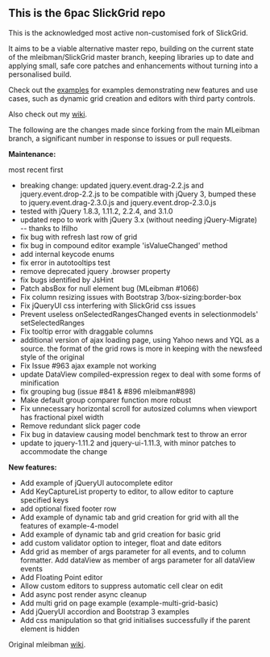 ## This is the 6pac SlickGrid repo

This is the acknowledged most active non-customised fork of SlickGrid.

It aims to be a viable alternative master repo, building on the current state of the mleibman/SlickGrid master branch, keeping libraries up to date and applying small, safe core patches and enhancements without turning into a personalised build.

Check out the [examples](https://github.com/6pac/SlickGrid/wiki/Examples) for examples demonstrating new features and use cases, such as dynamic grid creation and editors with third party controls.

Also check out my [wiki](https://github.com/6pac/SlickGrid/wiki).

The following are the changes made since forking from the main MLeibman branch, a significant number in response to issues or pull requests.

**Maintenance:**

most recent first

* breaking change: updated jquery.event.drag-2.2.js and jquery.event.drop-2.2.js to be compatible with jQuery 3, bumped these to jquery.event.drag-2.3.0.js and jquery.event.drop-2.3.0.js
* tested with jQuery 1.8.3, 1.11.2, 2.2.4, and 3.1.0
* updated repo to work with jQuery 3.x (without needing jQuery-Migrate) -- thanks to lfilho
* fix bug with refresh last row of grid
* fix bug in compound editor example 'isValueChanged' method
* add internal keycode enums
* fix error in autotooltips test
* remove deprecated jquery .browser property
* fix bugs identified by JsHint
* Patch absBox for null element bug (MLeibman #1066)
* Fix column resizing issues with Bootstrap 3/box-sizing:border-box
* Fix jQueryUI css interfering with SlickGrid css issues
* Prevent useless onSelectedRangesChanged events in selectionmodels' setSelectedRanges
* Fix tooltip error with draggable columns 
* additional version of ajax loading page, using Yahoo news and YQL as a source. the format of the grid rows is more in keeping with the newsfeed style of the original
* Fix Issue #963 ajax example not working
* update DataView compiled-expression regex to deal with some forms of minification
* fix grouping bug (issue #841 & #896 mleibman#898)
* Make default group comparer function more robust
* Fix unnecessary horizontal scroll for autosized columns when viewport has fractional pixel width
* Remove redundant slick pager code
* Fix bug in dataview causing model benchmark test to throw an error
* update to jquery-1.11.2 and jquery-ui-1.11.3, with minor patches to accommodate the change

**New features:**

* Add example of jQueryUI autocomplete editor
* Add KeyCaptureList property to editor, to allow editor to capture specified keys
* add optional fixed footer row
* Add example of dynamic tab and grid creation for grid with all the features of example-4-model
* Add example of dynamic tab and grid creation for basic grid 
* add custom validator option to integer, float and date editors
* Add grid as member of args parameter for all events, and to column formatter. Add dataView as member of args parameter for all dataView events
* Add Floating Point editor
* Allow custom editors to suppress automatic cell clear on edit
* Add async post render async cleanup
* Add multi grid on page example (example-multi-grid-basic)
* Add jQueryUI accordion and Bootstrap 3 examples
* Add css manipulation so that grid initialises successfully if the parent element is hidden

Original mleibman [wiki](https://github.com/mleibman/SlickGrid/wiki).
